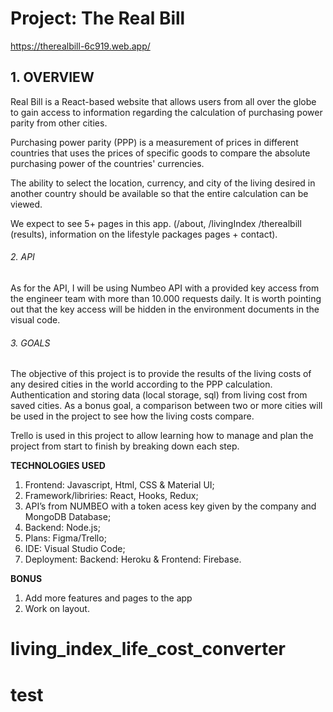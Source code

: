 # Project: The Real Bill

https://therealbill-6c919.web.app/

## 1. OVERVIEW

Real Bill is a React-based website that allows users from all over the globe to gain access to information
regarding the calculation of purchasing power parity from other cities.

Purchasing power parity (PPP) is a measurement of prices in different countries that uses the prices of
specific goods to compare the absolute purchasing power of the countries' currencies.

The ability to select the location, currency, and city of the living desired in another country should be
available so that the entire calculation can be viewed.

We expect to see 5+ pages in this app. (/about, /livingIndex /therealbill (results), information on the lifestyle packages pages + contact).

###### 2. API

As for the API, I will be using Numbeo API with a provided key access from the engineer team with more
than 10.000 requests daily. It is worth pointing out that the key access will be hidden in the environment
documents in the visual code.

###### 3. GOALS
The objective of this project is to provide the results of the living costs of any desired cities in the world
according to the PPP calculation.
Authentication and storing data (local storage, sql) from living cost from saved cities.
As a bonus goal, a comparison between two or more cities will be used in the project to see how the living
costs compare.

Trello is used in this project to allow learning how to manage and plan the project from start to finish by
breaking down each step.

**TECHNOLOGIES USED**
1. Frontend: Javascript, Html, CSS & Material UI;
2. Framework/libriries: React, Hooks, Redux;
3. API’s from NUMBEO with a token acess key given by the company and MongoDB Database;
4. Backend: Node.js;
5. Plans: Figma/Trello;
6. IDE: Visual Studio Code;
7. Deployment: Backend: Heroku & Frontend: Firebase.

**BONUS** 
1. Add more features and pages to the app
3. Work on layout.


# living_index_life_cost_converter
# test
